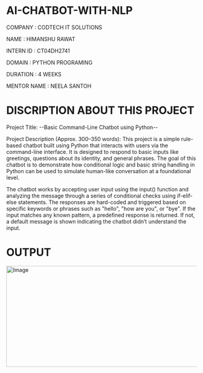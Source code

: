 # AI-CHATBOT-WITH-NLP
COMPANY : CODTECH IT SOLUTIONS

NAME : HIMANSHU RAWAT

INTERN ID : CT04DH2741

DOMAIN : PYTHON PROGRAMING

DURATION : 4 WEEKS

MENTOR NAME : NEELA SANTOH

# DISCRIPTION ABOUT THIS PROJECT
Project Title: --Basic Command-Line Chatbot using Python--

Project Description (Approx. 300–350 words): This project is a simple rule-based chatbot built using Python that interacts with users via the command-line interface. It is designed to respond to basic inputs like greetings, questions about its identity, and general phrases. The goal of this chatbot is to demonstrate how conditional logic and basic string handling in Python can be used to simulate human-like conversation at a foundational level.

The chatbot works by accepting user input using the input() function and analyzing the message through a series of conditional checks using if-elif-else statements. The responses are hard-coded and triggered based on specific keywords or phrases such as "hello", "how are you", or "bye". If the input matches any known pattern, a predefined response is returned. If not, a default message is shown indicating the chatbot didn’t understand the input.

# OUTPUT
<img width="1383" height="267" alt="Image" src="https://github.com/user-attachments/assets/daa7b670-35b5-43aa-aaa9-d8401b96e186" />
